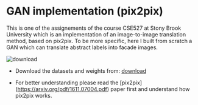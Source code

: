 # GAN implementation (pix2pix)
This is one of the assignements of the course CSE527 at Stony Brook University which is an implementation of an image-to-image translation method, based on pix2pix. To be more specific, here I built from scratch a GAN which can translate abstract labels into facade images.

![download](https://user-images.githubusercontent.com/40798690/107105388-06e0a980-67f4-11eb-904d-ea4cc020e140.png)

* Download the datasets and weights from: [download](https://drive.google.com/drive/folders/1tsWVe7QqyqbCe5Pleo0QyhDAZIyYjnvE?usp=sharing)

* For better understanding please read the [pix2pix] (https://arxiv.org/pdf/1611.07004.pdf) paper first and understand how pix2pix works.
